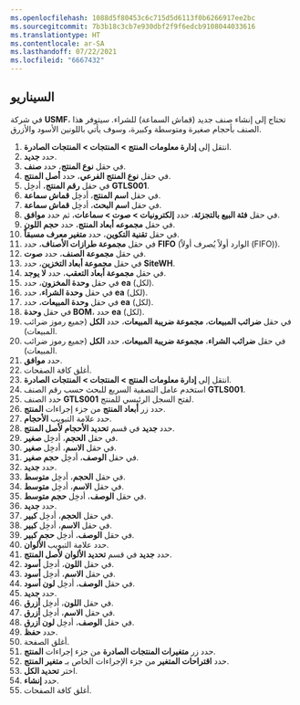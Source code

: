 ```yaml
---
ms.openlocfilehash: 1088d5f80453c6c715d5d6113f0b6266917ee2bc
ms.sourcegitcommit: 7b3b18c3cb7e930dbf2f9f6edcb9108044033616
ms.translationtype: HT
ms.contentlocale: ar-SA
ms.lasthandoff: 07/22/2021
ms.locfileid: "6667432"
---
```

## <a name="scenario"></a>السيناريو

في شركة **USMF**، تحتاج إلى إنشاء صنف جديد (قماش السماعة) للشراء. سيتوفر هذا الصنف بأحجام صغيرة ومتوسطة وكبيرة، وسوف يأتي باللونين الأسود والأزرق.

1.  انتقل إلى **إدارة معلومات المنتج > المنتجات > المنتجات الصادرة**.
2.  حدد **جديد‏‎**.
3.  في حقل **نوع المنتج**، حدد **صنف**.
4.  في حقل **نوع المنتج الفرعي**، حدد **أصل المنتج**.
5.  في حقل **رقم المنتج**، أدخِل **GTLS001**.
6.  في حقل **اسم المنتج**، أدخِل **قماش سماعة**.
7.  في حقل **اسم البحث**، أدخِل **قماش سماعة**.
8.  في حقل **فئة البيع بالتجزئة**، حدد **إلكترونيات > صوت > سماعات**، ثم حدد **موافق**.
9.  في حقل **مجموعه أبعاد المنتج**، حدد **حجم اللون**.
10. في حقل **تقنية التكوين**، حدد **متغير معرف مسبقاً**.
11. في حقل **مجموعة طرازات الأصناف**، حدد **FIFO** (‏‫الوارد أولاً يُصرف أولاً‬ (FIFO)).
12. في حقل **مجموعة الصنف**، حدد **صوت**.
13. في حقل **مجموعة أبعاد التخزين**، حدد **SiteWH**.
14. في حقل **مجموعة أبعاد التعقب**، حدد **لا يوجد**.
15. في حقل **وحدة المخزون**، حدد **ea** (لكل).
16. في حقل **وحدة الشراء**، حدد **ea** (لكل).
17. في حقل **وحدة المبيعات**، حدد **ea** (لكل).
18. في حقل **وحدة BOM**، حدد **ea** (لكل).
19. في حقل **ضرائب المبيعات**، **مجموعة ضريبة المبيعات**، حدد **الكل** (جميع رموز ضرائب المبيعات).
20. في حقل **ضرائب الشراء**، **مجموعة ضريبة المبيعات**، حدد **الكل** (جميع رموز ضرائب المبيعات).
21. حدد **موافق**.
22. أغلق كافة الصفحات.
23. انتقل إلى **إدارة معلومات المنتج > المنتجات > المنتجات الصادرة**.
24. استخدم عامل التصفية السريع للبحث حسب رقم الصنف **GTLS001**.
25. حدد الصنف **GTLS001** لفتح السجل الرئيسي للمنتج.
26. حدد زر **أبعاد المنتج** من جزء إجراءات **المنتج**.
27. حدد علامة التبويب **الأحجام**.
28. حدد **جديد** في قسم **تحديد الأحجام لأصل المنتج**.
29. في حقل **الحجم**، أدخِل **صغير**.
30. في حقل **الاسم**، أدخِل **صغير**.
31. في حقل **الوصف**، أدخِل **حجم صغير**.
32. حدد **جديد‏‎**.
33. في حقل **الحجم**، أدخِل **متوسط**.
34. في حقل **الاسم**، أدخِل **متوسط**.
35. في حقل **الوصف**، أدخِل **حجم متوسط**.
36. حدد **جديد‏‎**.
37. في حقل **الحجم**، أدخِل **كبير**.
38. في حقل **الاسم**، أدخِل **كبير**.
39. في حقل **الوصف**، أدخِل **حجم كبير**.
40. حدد علامة التبويب **الألوان**.
41. حدد **جديد** في قسم **تحديد الألوان لأصل المنتج**.
42. في حقل **اللون**، أدخِل **أسود**.
43. في حقل **الاسم**، أدخِل **أسود**.
44. في حقل **الوصف**، أدخِل **لون أسود**.
45. حدد **جديد‏‎**.
46. في حقل **اللون**، أدخِل **أزرق**.
47. في حقل **الاسم**، أدخِل **أزرق**.
48. في حقل **الوصف**، أدخِل **لون أزرق**.
49. حدد **حفظ**.
50. أغلق الصفحة.
51. حدد زر **متغيرات المنتجات الصادرة** من جزء إجراءات **المنتج**.
52. حدد **اقتراحات المتغير** من جزء الإجراءات الخاص بـ **متغير المنتج**.
53. اختر **تحديد الكل**.
54. حدد **إنشاء**.
55. أغلق كافة الصفحات.

